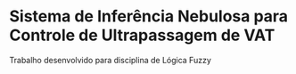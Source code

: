 # Sistema de Inferência Nebulosa para Controle de Ultrapassagem de VAT

Trabalho desenvolvido para disciplina de Lógica Fuzzy